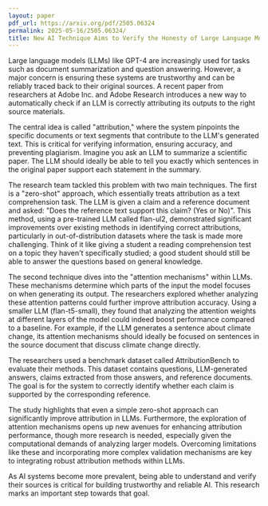 ```yaml
---
layout: paper
pdf_url: https://arxiv.org/pdf/2505.06324
permalink: 2025-05-16/2505.06324/
title: New AI Technique Aims to Verify the Honesty of Large Language Models
---
```




Large language models (LLMs) like GPT-4 are increasingly used for tasks such as document summarization and question answering. However, a major concern is ensuring these systems are trustworthy and can be reliably traced back to their original sources. A recent paper from researchers at Adobe Inc. and Adobe Research introduces a new way to automatically check if an LLM is correctly attributing its outputs to the right source materials.

The central idea is called "attribution," where the system pinpoints the specific documents or text segments that contribute to the LLM's generated text. This is critical for verifying information, ensuring accuracy, and preventing plagiarism. Imagine you ask an LLM to summarize a scientific paper. The LLM should ideally be able to tell you exactly which sentences in the original paper support each statement in the summary.

The research team tackled this problem with two main techniques. The first is a "zero-shot" approach, which essentially treats attribution as a text comprehension task. The LLM is given a claim and a reference document and asked: "Does the reference text support this claim? (Yes or No)". This method, using a pre-trained LLM called flan-ul2, demonstrated significant improvements over existing methods in identifying correct attributions, particularly in out-of-distribution datasets where the task is made more challenging.  Think of it like giving a student a reading comprehension test on a topic they haven't specifically studied; a good student should still be able to answer the questions based on general knowledge.

The second technique dives into the "attention mechanisms" within LLMs. These mechanisms determine which parts of the input the model focuses on when generating its output.  The researchers explored whether analyzing these attention patterns could further improve attribution accuracy. Using a smaller LLM (flan-t5-small), they found that analyzing the attention weights at different layers of the model could indeed boost performance compared to a baseline. For example, if the LLM generates a sentence about climate change, its attention mechanisms should ideally be focused on sentences in the source document that discuss climate change directly.

The researchers used a benchmark dataset called AttributionBench to evaluate their methods. This dataset contains questions, LLM-generated answers, claims extracted from those answers, and reference documents. The goal is for the system to correctly identify whether each claim is supported by the corresponding reference.

The study highlights that even a simple zero-shot approach can significantly improve attribution in LLMs. Furthermore, the exploration of attention mechanisms opens up new avenues for enhancing attribution performance, though more research is needed, especially given the computational demands of analyzing larger models. Overcoming limitations like these and incorporating more complex validation mechanisms are key to integrating robust attribution methods within LLMs.

As AI systems become more prevalent, being able to understand and verify their sources is critical for building trustworthy and reliable AI. This research marks an important step towards that goal.